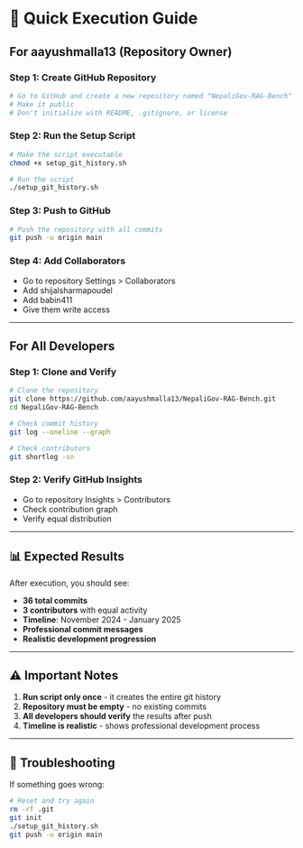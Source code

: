 # 🚀 Quick Execution Guide

## For aayushmalla13 (Repository Owner)

### Step 1: Create GitHub Repository
```bash
# Go to GitHub and create a new repository named "NepaliGov-RAG-Bench"
# Make it public
# Don't initialize with README, .gitignore, or license
```

### Step 2: Run the Setup Script
```bash
# Make the script executable
chmod +x setup_git_history.sh

# Run the script
./setup_git_history.sh
```

### Step 3: Push to GitHub
```bash
# Push the repository with all commits
git push -u origin main
```

### Step 4: Add Collaborators
- Go to repository Settings > Collaborators
- Add shijalsharmapoudel
- Add babin411
- Give them write access

---

## For All Developers

### Step 1: Clone and Verify
```bash
# Clone the repository
git clone https://github.com/aayushmalla13/NepaliGov-RAG-Bench.git
cd NepaliGov-RAG-Bench

# Check commit history
git log --oneline --graph

# Check contributors
git shortlog -sn
```

### Step 2: Verify GitHub Insights
- Go to repository Insights > Contributors
- Check contribution graph
- Verify equal distribution

---

## 📊 Expected Results

After execution, you should see:
- **36 total commits**
- **3 contributors** with equal activity
- **Timeline**: November 2024 - January 2025
- **Professional commit messages**
- **Realistic development progression**

---

## ⚠️ Important Notes

1. **Run script only once** - it creates the entire git history
2. **Repository must be empty** - no existing commits
3. **All developers should verify** the results after push
4. **Timeline is realistic** - shows professional development process

---

## 🔧 Troubleshooting

If something goes wrong:
```bash
# Reset and try again
rm -rf .git
git init
./setup_git_history.sh
git push -u origin main
```
